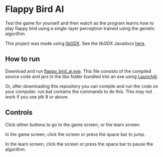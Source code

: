 # Flappy Bird AI
Test the game for yourself and then watch as the program learns how to play flappy bird using a single-layer perceptron trained using the genetic algorithm.

This project was made using [libGDX](https://libgdx.com/). See the libGDX Javadocs [here](https://libgdx.badlogicgames.com/ci/nightlies/docs/api/).

## How to run
Download and run [flappy_bird_ai.exe](https://github.com/BinoManjesh/flappy-bird-ai/releases/download/1/flappy_bird_ai.exe). This file consists of the compiled source code and jars in the libs folder bundled into an exe using [Launch4j](http://launch4j.sourceforge.net/).

Or, after downloading this repository you can compile and run the code on your computer. run.bat contains the commands to do this. This may not work if you use jdk 9 or above.

## Controls
Click either buttons to go to the game screen, or the learn screen.

In the game screen, click the screen or press the space bar to jump.

In the learn screen, click the screen or press the space bar to pause the algorithm.
